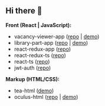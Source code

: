 ## Hi there 👋

**Front (React | JavaScript):**
- vacancy-viewer-app ([repo](https://github.com/udulko2/vacancy-viewer-app) | [demo](https://luminous-a910e1.netlify.app/search))
- library-part-app ([repo](https://github.com/udulko2/library-part-app) | [demo](https://library-part-far3ca.netlify.app/))
- react-redux-app ([repo](https://github.com/udulko2/React-Redux-App))
- react-redux-ts ([repo](https://github.com/udulko2/react-redux-ts))
- react-ts ([repo](https://github.com/udulko2/react-ts))
- jwt-auth ([repo](https://github.com/udulko2/jwt-auth))

**Markup (HTML/CSS):**
- tea-html ([demo](https://tea-html-9ed4dd.netlify.app))
- oculus-html ([repo](https://github.com/udulko2/oculus-html) | [demo](https://oculus-html-4797c2.netlify.app))


<!--
**udulko2/udulko2** is a ✨ _special_ ✨ repository because its `README.md` (this file) appears on your GitHub profile.

Here are some ideas to get you started:

- 🔭 I’m currently working on ...
- 🌱 I’m currently learning ...
- 👯 I’m looking to collaborate on ...
- 🤔 I’m looking for help with ...
- 💬 Ask me about ...
- 📫 How to reach me: ...
- 😄 Pronouns: ...
- ⚡ Fun fact: ...
-->
